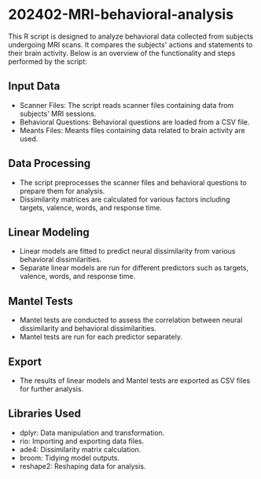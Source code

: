 # 202402-MRI-behavioral-analysis

This R script is designed to analyze behavioral data collected from subjects undergoing MRI scans. It compares the subjects' actions and statements to their brain activity. Below is an overview of the functionality and steps performed by the script:

## Input Data
- Scanner Files: The script reads scanner files containing data from subjects' MRI sessions.
- Behavioral Questions: Behavioral questions are loaded from a CSV file.
- Meants Files: Meants files containing data related to brain activity are used.

## Data Processing
- The script preprocesses the scanner files and behavioral questions to prepare them for analysis.
- Dissimilarity matrices are calculated for various factors including targets, valence, words, and response time.

## Linear Modeling
- Linear models are fitted to predict neural dissimilarity from various behavioral dissimilarities.
- Separate linear models are run for different predictors such as targets, valence, words, and response time.

## Mantel Tests
- Mantel tests are conducted to assess the correlation between neural dissimilarity and behavioral dissimilarities.
- Mantel tests are run for each predictor separately.

## Export
- The results of linear models and Mantel tests are exported as CSV files for further analysis.

## Libraries Used
- dplyr: Data manipulation and transformation.
- rio: Importing and exporting data files.
- ade4: Dissimilarity matrix calculation.
- broom: Tidying model outputs.
- reshape2: Reshaping data for analysis.
